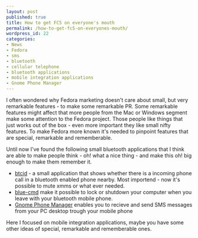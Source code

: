 ```yaml
---
layout: post
published: true
title: How to get FC5 on everyone's mouth
permalink: /how-to-get-fc5-on-everyones-mouth/
wordpress_id: 22
categories:
- News
- Fedora
- sms
- bluetooth
- cellular telephone
- bluetooth applications
- mobile integration applications
- Gnome Phone Manager
---
```



I often wondered why Fedora marketing doesn't care about small, but very remarkable features - to make some remarkable PR. Some remarkable features might affect that more people from the Mac or Windows segment make some attention to the Fedora project. Those people like things that just works out of the box - even more important they like small nifty features. To make Fedora more known it's needed to pinpoint features that are special, remarkable and rememberable.

Until now I've found the following small bluetooth applications that I think are able to make people think - oh! what a nice thing - and make this oh! big enough to make them remember it.

<ul>
  <li><a href="http://freecode.com/projects/btcid">btcid</a> - a small application that shows whether there is a incoming phone call in a bluetooth enabled phone nearby. Most importend - now it's possible to mute xmms or what ever needed.</li>
  <li><a href="http://www.geektown.de/">blue-cmd</a> make it possible to lock or shutdown your computer when you leave with your bluetooth mobile phone.</li>
  <li><a href="http://usefulinc.com/">Gnome Phone Manager</a> enables you to recieve and send SMS messages from your PC desktop trough your mobile phone</li>
</ul>

Here I focused on mobile integration applications, maybe you have some other ideas of special, remarkable and rememberable ones.
